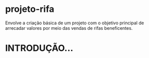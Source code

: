 # projeto-rifa
Envolve a criação básica de um projeto com o objetivo principal de arrecadar valores por meio das vendas de rifas beneficentes.

# INTRODUÇÃO...